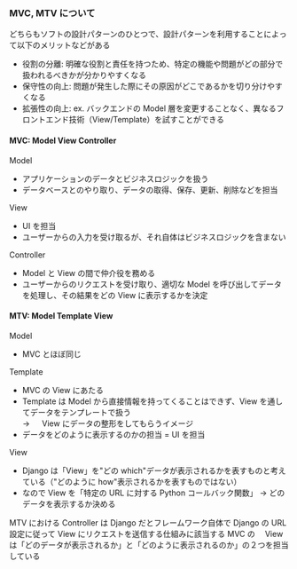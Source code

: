 ### MVC, MTV について

どちらもソフトの設計パターンのひとつで、設計パターンを利用することによって以下のメリットなどがある

- 役割の分離: 明確な役割と責任を持つため、特定の機能や問題がどの部分で扱われるべきかが分かりやすくなる
- 保守性の向上: 問題が発生した際にその原因がどこであるかを切り分けやすくなる
- 拡張性の向上: ex. バックエンドの Model 層を変更することなく、異なるフロントエンド技術（View/Template）を試すことができる

#### MVC: Model View Controller

Model

- アプリケーションのデータとビジネスロジックを扱う
- データベースとのやり取り、データの取得、保存、更新、削除などを担当

View

- UI を担当
- ユーザーからの入力を受け取るが、それ自体はビジネスロジックを含まない

Controller

- Model と View の間で仲介役を務める
- ユーザーからのリクエストを受け取り、適切な Model を呼び出してデータを処理し、その結果をどの View に表示するかを決定

#### MTV: Model Template View

Model

- MVC とほぼ同じ

Template

- MVC の View にあたる
- Template は Model から直接情報を持ってくることはできず、View を通してデータをテンプレートで扱う  
  → 　 View にデータの整形をしてもらうイメージ
- データをどのように表示するのかの担当 = UI を担当

View

- Django は「View」を"どの which"データが表示されるかを表すものと考えている（"どのように how"表示されるかを表すものではない）
- なので View を「特定の URL に対する Python コールバック関数」 → どのデータを表示するか決める

MTV における Controller は Django だとフレームワーク自体で Django の URL 設定に従って View にリクエストを送信する仕組みに該当する
MVC の　 View は「どのデータが表示されるか」と「どのように表示されるのか」の２つを担当している
